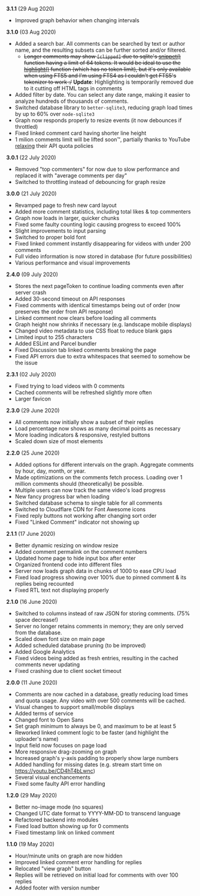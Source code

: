 **3.1.1** (29 Aug 2020)
- Improved graph behavior when changing intervals

**3.1.0** (03 Aug 2020)
- Added a search bar. All comments can be searched by text or author name, and the resulting subsets can be further sorted and/or filtered.
    - ~~Longer comments may show `[clipped]` due to sqlite's [snippet()](https://www.sqlite.org/fts3.html#the_snippet_function) function having a limit of 64 tokens. It would be ideal to use the [highlight()](https://www.sqlite.org/fts5.html#the_highlight_function) function (which has no token limit), but it's only available when using FTS5 and I'm using FTS4 as I couldn't get FTS5's tokenizer to work :/~~ **Update**: Highlighting is temporarily removed due to it cutting off HTML tags in comments
- Added filter by date. You can select any date range, making it easier to analyze hundreds of thousands of comments.
- Switched database library to `better-sqlite3`, reducing graph load times by up to 60% over `node-sqlite3`
- Graph now responds properly to resize events (it now debounces if throttled)
- Fixed linked comment card having shorter line height
- 1 milion comments limit will be lifted soon™, partially thanks to YouTube [relaxing](https://developers.google.com/youtube/v3/revision_history#july-29,-2020) their API quota policies

**3.0.1** (22 July 2020)
- Removed "top commenters" for now due to slow performance and replaced it with "average comments per day"
- Switched to throttling instead of debouncing for graph resize

**3.0.0** (21 July 2020)
- Revamped page to fresh new card layout
- Added more comment statistics, including total likes & top commenters
- Graph now loads in larger, quicker chunks
- Fixed some faulty counting logic causing progress to exceed 100%
- Slight improvements to input parsing
- Switched to proper bold font
- Fixed linked comment instantly disappearing for videos with under 200 comments
- Full video information is now stored in database (for future possibilities)
- Various performance and visual improvements

**2.4.0** (09 July 2020)
- Stores the next pageToken to continue loading comments even after server crash
- Added 30-second timeout on API responses
- Fixed comments with identical timestamps being out of order (now preserves the order from API response)
- Linked comment now clears before loading all comments
- Graph height now shrinks if necessary (e.g. landscape mobile displays)
- Changed video metadata to use CSS float to reduce blank gaps
- Limited input to 255 characters
- Added ESLint and Parcel bundler
- Fixed Discussion tab linked comments breaking the page
- Fixed API errors due to extra whitespaces that seemed to somehow be the issue

**2.3.1** (02 July 2020)
- Fixed trying to load videos with 0 comments
- Cached comments will be refreshed slightly more often
- Larger favicon

**2.3.0** (29 June 2020)
- All comments now initially show a subset of their replies
- Load percentage now shows as many decimal points as necessary
- More loading indicators & responsive, restyled buttons
- Scaled down size of most elements

**2.2.0** (25 June 2020)
- Added options for different intervals on the graph. Aggregate comments by hour, day, month, or year.
- Made optimizations on the comments fetch process. Loading over 1 million comments should (theoretically) be possible.
- Multiple users can now track the same video's load progress
- New fancy progress bar when loading
- Switched database schema to single table for all comments
- Switched to Cloudflare CDN for Font Awesome icons
- Fixed reply buttons not working after changing sort order
- Fixed "Linked Comment" indicator not showing up

**2.1.1** (17 June 2020)
- Better dynamic resizing on window resize
- Added comment permalink on the comment numbers
- Updated home page to hide input box after enter
- Organized frontend code into different files
- Server now loads graph data in chunks of 1000 to ease CPU load
- Fixed load progress showing over 100% due to pinned comment & its replies being recounted
- Fixed RTL text not displaying properly

**2.1.0** (16 June 2020)
- Switched to columns instead of raw JSON for storing comments. (75% space decrease!)
- Server no longer retains comments in memory; they are only served from the database.
- Scaled down font size on main page
- Added scheduled database pruning (to be improved)
- Added Google Analytics
- Fixed videos being added as fresh entries, resulting in the cached comments never updating
- Fixed crashing due to client socket timeout

**2.0.0** (11 June 2020)
- Comments are now cached in a database, greatly reducing load times and quota usage. Any video with over 500 comments will be cached.
- Visual changes to support small/mobile displays
- Added terms of service
- Changed font to Open Sans
- Set graph minimum to always be 0, and maximum to be at least 5
- Reworked linked comment logic to be faster (and highlight the uploader's name)
- Input field now focuses on page load
- More responsive drag-zooming on graph
- Increased graph's y-axis padding to properly show large numbers
- Added handling for missing dates (e.g. stream start time on https://youtu.be/CD4hT4bLwnc)
- Several visual enchancements
- Fixed some faulty API error handling

**1.2.0** (29 May 2020)
- Better no-image mode (no squares)
- Changed UTC date format to YYYY-MM-DD to transcend language
- Refactored backend into modules
- Fixed load button showing up for 0 comments
- Fixed timestamp link on linked comment

**1.1.0** (19 May 2020)
- Hour/minute units on graph are now hidden
- Improved linked comment error handling for replies
- Relocated "view graph" button
- Replies will be retrieved on initial load for comments with over 100 replies
- Added footer with version number
